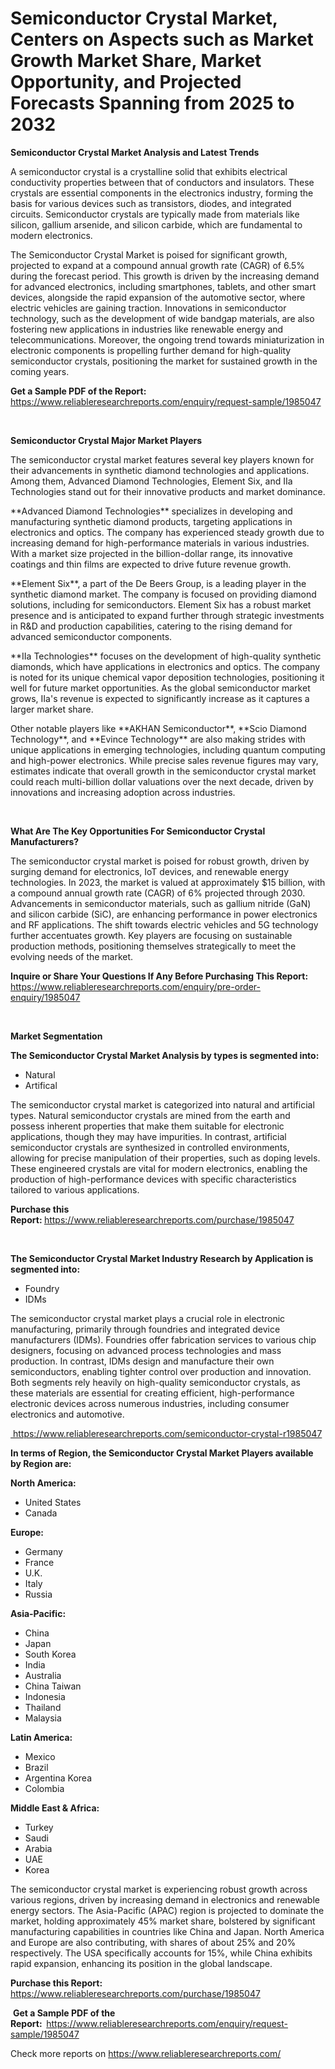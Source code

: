 <p><h1>Semiconductor Crystal Market, Centers on Aspects such as Market Growth Market Share, Market Opportunity, and Projected Forecasts Spanning from 2025 to 2032</h1></p><p><strong>Semiconductor Crystal Market Analysis and Latest Trends</strong></p>
<p><p>A semiconductor crystal is a crystalline solid that exhibits electrical conductivity properties between that of conductors and insulators. These crystals are essential components in the electronics industry, forming the basis for various devices such as transistors, diodes, and integrated circuits. Semiconductor crystals are typically made from materials like silicon, gallium arsenide, and silicon carbide, which are fundamental to modern electronics.</p><p>The Semiconductor Crystal Market is poised for significant growth, projected to expand at a compound annual growth rate (CAGR) of 6.5% during the forecast period. This growth is driven by the increasing demand for advanced electronics, including smartphones, tablets, and other smart devices, alongside the rapid expansion of the automotive sector, where electric vehicles are gaining traction. Innovations in semiconductor technology, such as the development of wide bandgap materials, are also fostering new applications in industries like renewable energy and telecommunications. Moreover, the ongoing trend towards miniaturization in electronic components is propelling further demand for high-quality semiconductor crystals, positioning the market for sustained growth in the coming years.</p></p>
<p><strong>Get a Sample PDF of the Report:&nbsp;</strong> <a href="https://www.reliableresearchreports.com/enquiry/request-sample/1985047?utm_campaign=3022&utm_medium=2&utm_source=Github&utm_content=ia&utm_term=01042025&utm_id=semiconductor-crystal">https://www.reliableresearchreports.com/enquiry/request-sample/1985047</a></p>
<p>&nbsp;</p>
<p><strong>Semiconductor Crystal Major Market Players</strong></p>
<p><p>The semiconductor crystal market features several key players known for their advancements in synthetic diamond technologies and applications. Among them, Advanced Diamond Technologies, Element Six, and IIa Technologies stand out for their innovative products and market dominance.</p><p>**Advanced Diamond Technologies** specializes in developing and manufacturing synthetic diamond products, targeting applications in electronics and optics. The company has experienced steady growth due to increasing demand for high-performance materials in various industries. With a market size projected in the billion-dollar range, its innovative coatings and thin films are expected to drive future revenue growth.</p><p>**Element Six**, a part of the De Beers Group, is a leading player in the synthetic diamond market. The company is focused on providing diamond solutions, including for semiconductors. Element Six has a robust market presence and is anticipated to expand further through strategic investments in R&D and production capabilities, catering to the rising demand for advanced semiconductor components.</p><p>**IIa Technologies** focuses on the development of high-quality synthetic diamonds, which have applications in electronics and optics. The company is noted for its unique chemical vapor deposition technologies, positioning it well for future market opportunities. As the global semiconductor market grows, IIa's revenue is expected to significantly increase as it captures a larger market share.</p><p>Other notable players like **AKHAN Semiconductor**, **Scio Diamond Technology**, and **Evince Technology** are also making strides with unique applications in emerging technologies, including quantum computing and high-power electronics. While precise sales revenue figures may vary, estimates indicate that overall growth in the semiconductor crystal market could reach multi-billion dollar valuations over the next decade, driven by innovations and increasing adoption across industries.</p></p>
<p>&nbsp;</p>
<p><strong>What Are The Key Opportunities For Semiconductor Crystal Manufacturers?</strong></p>
<p><p>The semiconductor crystal market is poised for robust growth, driven by surging demand for electronics, IoT devices, and renewable energy technologies. In 2023, the market is valued at approximately $15 billion, with a compound annual growth rate (CAGR) of 6% projected through 2030. Advancements in semiconductor materials, such as gallium nitride (GaN) and silicon carbide (SiC), are enhancing performance in power electronics and RF applications. The shift towards electric vehicles and 5G technology further accentuates growth. Key players are focusing on sustainable production methods, positioning themselves strategically to meet the evolving needs of the market.</p></p>
<p><strong>Inquire or Share Your Questions If Any Before Purchasing This Report:</strong> <a href="https://www.reliableresearchreports.com/enquiry/pre-order-enquiry/1985047?utm_campaign=3022&utm_medium=2&utm_source=Github&utm_content=ia&utm_term=01042025&utm_id=semiconductor-crystal">https://www.reliableresearchreports.com/enquiry/pre-order-enquiry/1985047</a></p>
<p>&nbsp;</p>
<p><strong>Market Segmentation</strong></p>
<p><strong>The Semiconductor Crystal Market Analysis by types is segmented into:</strong></p>
<p><ul><li>Natural</li><li>Artifical</li></ul></p>
<p><p>The semiconductor crystal market is categorized into natural and artificial types. Natural semiconductor crystals are mined from the earth and possess inherent properties that make them suitable for electronic applications, though they may have impurities. In contrast, artificial semiconductor crystals are synthesized in controlled environments, allowing for precise manipulation of their properties, such as doping levels. These engineered crystals are vital for modern electronics, enabling the production of high-performance devices with specific characteristics tailored to various applications.</p></p>
<p><strong>Purchase this Report:&nbsp;</strong><a href="https://www.reliableresearchreports.com/purchase/1985047?utm_campaign=3022&utm_medium=2&utm_source=Github&utm_content=ia&utm_term=01042025&utm_id=semiconductor-crystal">https://www.reliableresearchreports.com/purchase/1985047</a></p>
<p>&nbsp;</p>
<p><strong>The Semiconductor Crystal Market Industry Research by Application is segmented into:</strong></p>
<p><ul><li>Foundry</li><li>IDMs</li></ul></p>
<p><p>The semiconductor crystal market plays a crucial role in electronic manufacturing, primarily through foundries and integrated device manufacturers (IDMs). Foundries offer fabrication services to various chip designers, focusing on advanced process technologies and mass production. In contrast, IDMs design and manufacture their own semiconductors, enabling tighter control over production and innovation. Both segments rely heavily on high-quality semiconductor crystals, as these materials are essential for creating efficient, high-performance electronic devices across numerous industries, including consumer electronics and automotive.</p></p>
<p><a href="https://www.reliableresearchreports.com/semiconductor-crystal-r1985047?utm_campaign=3022&utm_medium=2&utm_source=Github&utm_content=ia&utm_term=01042025&utm_id=semiconductor-crystal">&nbsp;https://www.reliableresearchreports.com/semiconductor-crystal-r1985047</a></p>
<p><strong>In terms of Region, the Semiconductor Crystal Market Players available by Region are:</strong></p>
<p>
    <p> <strong> North America: </strong>
        <ul>
            <li>United States</li>
            <li>Canada</li>
        </ul>
        </p> 
    <p> <strong> Europe: </strong>
        <ul>
            <li>Germany</li>
            <li>France</li>
            <li>U.K.</li>
            <li>Italy</li>
            <li>Russia</li>
        </ul>
        </p> 
    <p> <strong> Asia-Pacific: </strong>
        <ul>
            <li>China</li>
            <li>Japan</li>
            <li>South Korea</li>
            <li>India</li>
            <li>Australia</li>
            <li>China Taiwan</li>
            <li>Indonesia</li>
            <li>Thailand</li>
            <li>Malaysia</li>
        </ul>
        </p> 
    <p> <strong> Latin America: </strong>
        <ul>
            <li>Mexico</li>
            <li>Brazil</li>
            <li>Argentina Korea</li>
            <li>Colombia</li>
        </ul>
        </p> 
    <p> <strong> Middle East & Africa: </strong>
        <ul>
            <li>Turkey</li>
            <li>Saudi</li>
            <li>Arabia</li>
            <li>UAE</li>
            <li>Korea</li>
        </ul>
    </p>
    </p>
<p><p>The semiconductor crystal market is experiencing robust growth across various regions, driven by increasing demand in electronics and renewable energy sectors. The Asia-Pacific (APAC) region is projected to dominate the market, holding approximately 45% market share, bolstered by significant manufacturing capabilities in countries like China and Japan. North America and Europe are also contributing, with shares of about 25% and 20% respectively. The USA specifically accounts for 15%, while China exhibits rapid expansion, enhancing its position in the global landscape.</p></p>
<p><strong>Purchase this Report: </strong><a href="https://www.reliableresearchreports.com/purchase/1985047?utm_campaign=3022&utm_medium=2&utm_source=Github&utm_content=ia&utm_term=01042025&utm_id=semiconductor-crystal">https://www.reliableresearchreports.com/purchase/1985047</a></p>
<p>&nbsp;<strong>Get a Sample PDF of the Report:&nbsp;&nbsp;</strong><a href="https://www.reliableresearchreports.com/enquiry/request-sample/1985047?utm_campaign=3022&utm_medium=2&utm_source=Github&utm_content=ia&utm_term=01042025&utm_id=semiconductor-crystal">https://www.reliableresearchreports.com/enquiry/request-sample/1985047</a></p>
<p><strong></strong></p>
<p>Check more reports on <a href="https://www.reliableresearchreports.com/?utm_campaign=3022&utm_medium=2&utm_source=Github&utm_content=ia&utm_term=01042025&utm_id=semiconductor-crystal">https://www.reliableresearchreports.com/</a></p>